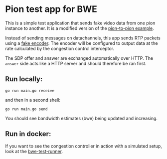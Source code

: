 # Pion test app for BWE

This is a simple test application that sends fake video data from one pion
instance to another. It is a modified version of the [pion-to-pion
example](https://github.com/pion/webrtc/tree/master/examples/pion-to-pion).

Instead of sending messages on datachannels, this app sends RTP packets using a
[fake encoder](https://github.com/mengelbart/syncodec). The encoder will be
configured to output data at the rate calculated by the congestion control
interceptor.

The SDP offer and answer are exchanged automatically over HTTP.
The `answer` side acts like a HTTP server and should therefore be ran first.

## Run locally:

```shell
go run main.go receive
```

and then in a second shell:

```shell
go run main.go send
```

You should see bandwidth estimates (bwe) being updated and increasing.

## Run in docker:

If you want to see the congestion controller in action with a simulated setup,
look at the [bwe-test-runner](https://github.com/mengelbart/bwe-test-runner).


